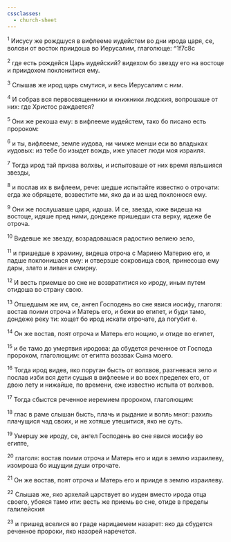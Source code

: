 ```yaml
---
cssclasses:
  - church-sheet
---
```

<span class="transcript"><sup>1</sup> Иисусу же рождшуся в вифлееме иудейстем во дни ирода царя, се, волсви от восток приидоша во Иерусалим, глаголюще:</span> ^1f7c8c

<sup>2</sup> где есть рождейся Царь иудейский? видехом бо звезду его на востоце и приидохом поклонитися ему.

<sup>3</sup> Слышав же ирод царь смутися, и весь Иерусалим с ним.

<sup>4</sup> И собрав вся первосвященники и книжники людския, вопрошаше от них: где Христос раждается?

<sup>5</sup> Они же рекоша ему: в вифлееме иудейстем, тако бо писано есть пророком:

<sup>6</sup> и ты, вифлееме, земле иудова, ни чимже менши еси во владыках иудовых: из тебе бо изыдет вождь, иже упасет люди моя израиля.

<sup>7</sup> Тогда ирод тай призва волхвы, и испытоваше от них время явльшияся звезды,

<sup>8</sup> и послав их в вифлеем, рече: шедше испытайте известно о отрочати: егда же обрящете, возвестите ми, яко да и аз шед поклонюся ему.

<sup>9</sup> Они же послушавше царя, идоша. И се, звезда, юже видеша на востоце, идяше пред ними, дондеже пришедши ста верху, идеже бе отроча.

<sup>10</sup> Видевше же звезду, возрадовашася радостию велиею зело,

<sup>11</sup> и пришедше в храмину, видеша отроча с Мариею Материю его, и падше поклонишася ему: и отверзше сокровища своя, принесоша ему дары, злато и ливан и смирну.

<sup>12</sup> И весть приемше во сне не возвратитися ко ироду, иным путем отидоша во страну свою.

<sup>13</sup> Отшедшым же им, се, ангел Господень во сне явися иосифу, глаголя: востав поими отроча и Матерь его, и бежи во египет, и буди тамо, дондеже реку ти: хощет бо ирод искати отрочате, да погубит е.

<sup>14</sup> Он же востав, поят отроча и Матерь его нощию, и отиде во египет,

<sup>15</sup> и бе тамо до умертвия иродова: да сбудется реченное от Господа пророком, глаголющим: от египта воззвах Сына моего.

<sup>16</sup> Тогда ирод видев, яко поруган бысть от волхвов, разгневася зело и послав изби вся дети сущыя в вифлееме и во всех пределех его, от двою лету и нижайше, по времени, еже известно испыта от волхвов.

<sup>17</sup> Тогда сбыстся реченное иеремием пророком, глаголющим:

<sup>18</sup> глас в раме слышан бысть, плачь и рыдание и вопль мног: рахиль плачущися чад своих, и не хотяше утешитися, яко не суть.

<sup>19</sup> Умершу же ироду, се, ангел Господень во сне явися иосифу во египте,

<sup>20</sup> глаголя: востав поими отроча и Матерь его и иди в землю израилеву, изомроша бо ищущии души отрочате.

<sup>21</sup> Он же востав, поят отроча и Матерь его и прииде в землю израилеву.

<sup>22</sup> Слышав же, яко архелай царствует во иудеи вместо ирода отца своего, убояся тамо ити: весть же приемь во сне, отиде в пределы галилейския

<sup>23</sup> и пришед вселися во граде нарицаемем назарет: яко да сбудется реченное пророки, яко назорей наречется.
